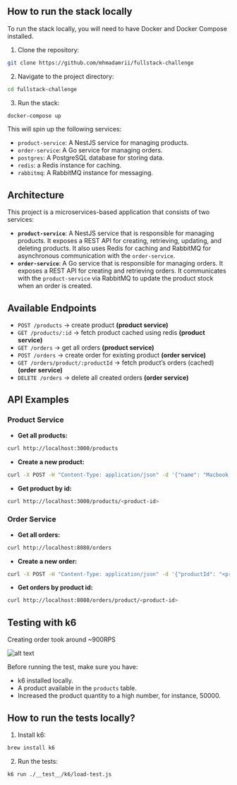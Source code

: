 ## How to run the stack locally

To run the stack locally, you will need to have Docker and Docker Compose installed.

1. Clone the repository:

```bash
git clone https://github.com/mhmadamrii/fullstack-challenge
```

2. Navigate to the project directory:

```bash
cd fullstack-challenge
```

3. Run the stack:

```bash
docker-compose up
```

This will spin up the following services:

- `product-service`: A NestJS service for managing products.
- `order-service`: A Go service for managing orders.
- `postgres`: A PostgreSQL database for storing data.
- `redis`: a Redis instance for caching.
- `rabbitmq`: A RabbitMQ instance for messaging.

## Architecture

This project is a microservices-based application that consists of two services:

- **`product-service`**: A NestJS service that is responsible for managing products. It exposes a REST API for creating, retrieving, updating, and deleting products. It also uses Redis for caching and RabbitMQ for asynchronous communication with the `order-service`.
- **`order-service`**: A Go service that is responsible for managing orders. It exposes a REST API for creating and retrieving orders. It communicates with the `product-service` via RabbitMQ to update the product stock when an order is created.

## Available Endpoints

- `POST /products` → create product **(product service)**
- `GET /products/:id` → fetch product cached using redis **(product service)**
- `GET /orders` → get all orders **(product service)**
- `POST /orders` → create order for existing product **(order service)**
- `GET /orders/product/:productId` → fetch product’s orders (cached) **(order service)**
- `DELETE /orders` → delete all created orders **(order service)**

## API Examples

### Product Service

- **Get all products:**

```bash
curl http://localhost:3000/products
```

- **Create a new product:**

```bash
curl -X POST -H "Content-Type: application/json" -d '{"name": "Macbook Pro M3", "price": 2000, "qty": 100}' http://localhost:3000/products
```

- **Get product by id:**

```bash
curl http://localhost:3000/products/<product-id>
```

### Order Service

- **Get all orders:**

```bash
curl http://localhost:8080/orders
```

- **Create a new order:**

```bash
curl -X POST -H "Content-Type: application/json" -d '{"productId": "<product-id>"}' http://localhost:8080/orders
```

- **Get orders by product id:**

```bash
curl http://localhost:8080/orders/product/<product-id>
```

## Testing with k6

Creating order took around ~900RPS

![alt text](https://oyluendsrr.ufs.sh/f/heCK4TZGuZCFqIcXv2r8hsLqQr6XRyHSANKdDvj1I2YlfPoi)

Before running the test, make sure you have:

- k6 installed locally.
- A product available in the `products` table.
- Increased the product quantity to a high number, for instance, 50000.

## How to run the tests locally?

1. Install k6:

```bash
brew install k6
```

2. Run the tests:

```bash
k6 run ./__test__/k6/load-test.js
```
